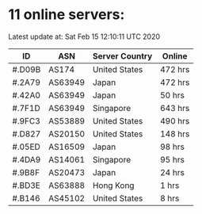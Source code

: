# 11 online servers:

Latest update at: Sat Feb 15 12:10:11 UTC 2020

| ID | ASN | Server Country | Online |
| -- | --- | -------------- | ------ |
| #.D09B | AS174 | United States | 472 hrs |
| #.2A79 | AS63949 | Japan | 472 hrs |
| #.42A0 | AS63949 | Japan | 50 hrs |
| #.7F1D | AS63949 | Singapore | 643 hrs |
| #.9FC3 | AS53889 | United States | 490 hrs |
| #.D827 | AS20150 | United States | 148 hrs |
| #.05ED | AS16509 | Japan | 98 hrs |
| #.4DA9 | AS14061 | Singapore | 95 hrs |
| #.9B8F | AS20473 | Japan | 24 hrs |
| #.BD3E | AS63888 | Hong Kong | 1 hrs |
| #.B146 | AS45102 | United States | 8 hrs |

